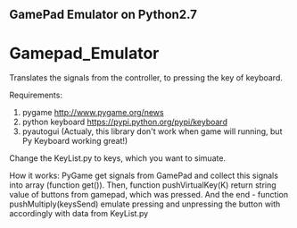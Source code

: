 ﻿## GamePad Emulator on Python2.7
# Gamepad_Emulator

Translates the signals from the controller, to pressing the key of keyboard.

Requirements:
  1. pygame http://www.pygame.org/news
  2. python keyboard https://pypi.python.org/pypi/keyboard
  3. pyautogui (Actualy, this library don't work when game will running, but Py Keyboard working great!)
  
  
Change the KeyList.py to keys, which you want to simuate.

  How it works:
    PyGame get signals from GamePad and collect this signals into array (function get()). 
    Then, function pushVirtualKey(K) return string value of buttons from gamepad, which was pressed.
    And the end - function pushMultiply(keysSend) emulate pressing and unpressing the button with accordingly with data from KeyList.py
  
